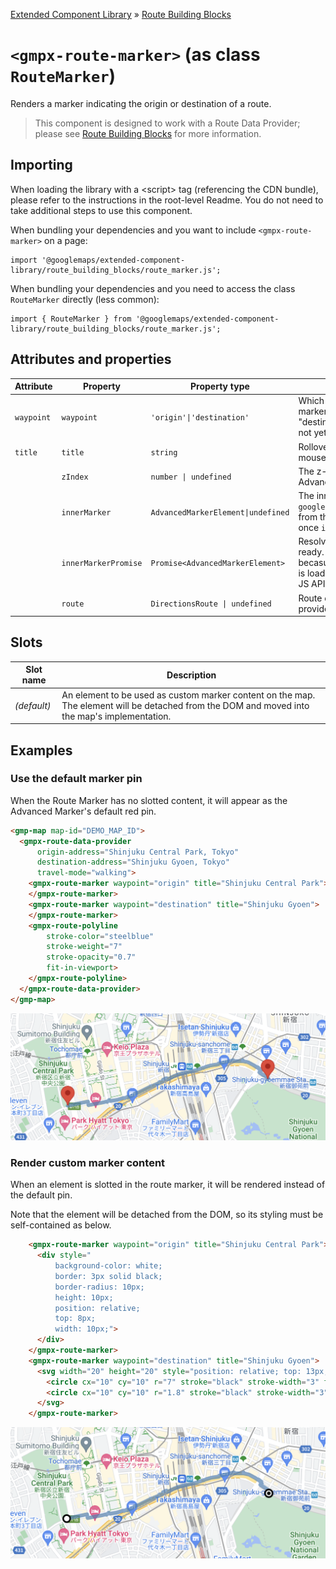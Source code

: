 [Extended Component Library](../../../README.md) » [Route Building Blocks](../README.md)

# `<gmpx-route-marker>` (as class `RouteMarker`)

Renders a marker indicating the origin or destination of a route.

> This component is designed to work with a Route Data Provider; please see [Route Building Blocks](../README.md) for more information.

## Importing

When loading the library with a &lt;script&gt; tag (referencing the CDN bundle), please refer to the instructions in the root-level Readme. You do not need to take additional steps to use this component.

When bundling your dependencies and you want to include `<gmpx-route-marker>` on a page:

```
import '@googlemaps/extended-component-library/route_building_blocks/route_marker.js';
```

When bundling your dependencies and you need to access the class `RouteMarker` directly (less common):

```
import { RouteMarker } from '@googlemaps/extended-component-library/route_building_blocks/route_marker.js';
```

## Attributes and properties

| Attribute  | Property             | Property type                      | Description                                                                                                                                                              | Default    | Reflects? |
| ---------- | -------------------- | ---------------------------------- | ------------------------------------------------------------------------------------------------------------------------------------------------------------------------ | ---------- | --------- |
| `waypoint` | `waypoint`           | `'origin'\|'destination'`          | Which waypoint of the route to position the marker on. For now, this is either "origin" or "destination"; intermediate waypoints are not yet supported.                  | `'origin'` | ✅         |
| `title`    | `title`              | `string`                           | Rollover text for the marker, displayed on mouse hover.                                                                                                                  | `''`       | ✅         |
|            | `zIndex`             | `number \| undefined`              | The z-index of the marker relative to other Advanced Markers.                                                                                                            |            | ❌         |
|            | `innerMarker`        | `AdvancedMarkerElement\|undefined` | The inner `google.maps.marker.AdvancedMarkerElement` from the Maps JS API. This value is set once `innerMarkerPromise` is resolved.                                      |            | ❌         |
|            | `innerMarkerPromise` | `Promise<AdvancedMarkerElement>`   | Resolves to the inner marker when it's ready. It might not be ready immediately becasue the `AdvancedMarkerElement` class is loaded asynchronously from the Maps JS API. |            | ❌         |
|            | `route`              | `DirectionsRoute \| undefined`     | Route data to render, overriding anything provided by context.                                                                                                           |            | ❌         |

## Slots

| Slot name   | Description                                                                                                                                   |
| ----------- | --------------------------------------------------------------------------------------------------------------------------------------------- |
| *(default)* | An element to be used as custom marker content on the map. The element will be detached from the DOM and moved into the map's implementation. |



## Examples

### Use the default marker pin

When the Route Marker has no slotted content, it will appear as the Advanced Marker's default red pin.

```html
<gmp-map map-id="DEMO_MAP_ID">
  <gmpx-route-data-provider
      origin-address="Shinjuku Central Park, Tokyo"
      destination-address="Shinjuku Gyoen, Tokyo"
      travel-mode="walking">
    <gmpx-route-marker waypoint="origin" title="Shinjuku Central Park">
    </gmpx-route-marker>
    <gmpx-route-marker waypoint="destination" title="Shinjuku Gyoen">
    </gmpx-route-marker>
    <gmpx-route-polyline
        stroke-color="steelblue"
        stroke-weight="7"
        stroke-opacity="0.7"
        fit-in-viewport>
    </gmpx-route-polyline>
  </gmpx-route-data-provider>
</gmp-map>
```

![Pin markers](./doc_src/pin-markers.png)

### Render custom marker content

When an element is slotted in the route marker, it will be rendered instead of the default pin. 

Note that the element will be detached from the DOM, so its styling must be self-contained as below.

```html
    <gmpx-route-marker waypoint="origin" title="Shinjuku Central Park">
      <div style="
          background-color: white;
          border: 3px solid black;
          border-radius: 10px;
          height: 10px;
          position: relative;
          top: 8px;
          width: 10px;">
      </div>
    </gmpx-route-marker>
    <gmpx-route-marker waypoint="destination" title="Shinjuku Gyoen">
      <svg width="20" height="20" style="position: relative; top: 13px;">
        <circle cx="10" cy="10" r="7" stroke="black" stroke-width="3" fill="white"/>
        <circle cx="10" cy="10" r="1.8" stroke="black" stroke-width="3" fill="black"/>
      </svg>
    </gmpx-route-marker>
```

![Circle markers](./doc_src/circle-markers.png)




